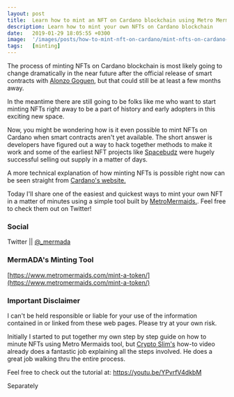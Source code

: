 ```yaml
---
layout: post
title:  Learn how to mint an NFT on Cardano blockchain using Metro Mermaids
description: Learn how to mint your own NFTs on Cardano blockchain
date:   2019-01-29 18:05:55 +0300
image:  '/images/posts/how-to-mint-nft-on-cardano/mint-nfts-on-cardano-blockchain.png'
tags:   [minting]
---
```

The process of minting NFTs on Cardano blockchain is most likely going to change dramatically in the near future after the official release of smart contracts with [Alonzo Goguen](https://roadmap.cardano.org/en/goguen/), but that could still be at least a few months away. 

In the meantime there are still going to be folks like me who want to start minting NFTs right away to be a part of history and early adopters in this exciting new space. 

Now, you might be wondering how is it even possible to mint NFTs on Cardano when smart contracts aren't yet available. The short answer is developers have figured out a way to hack together methods to make it work and some of the earliest NFT projects like [Spacebudz](https://spacebudz.io) were hugely successful selling out supply in a matter of days.

A more technical explanation of how minting NFTs is possible right now can be seen straight from [Cardano's website.](https://cardano-ledger.readthedocs.io/en/latest/explanations/faq.html#cardano-native-tokens-vs-erc) 

Today I'll share one of the easiest and quickest ways to mint your own NFT in a matter of minutes using a simple tool built by [MetroMermaids.](https://www.metromermaids.com). Feel free to check them out on Twitter! 

### Social
Twitter || [@_mermada](https://twitter.com/_mermada)  

### MermADA's Minting Tool
[https://www.metromermaids.com/mint-a-token/](https://www.metromermaids.com/mint-a-token/)

### Important Disclaimer
I can't be held responsible or liable for your use of the information contained in or linked from these web pages. Please try at your own risk. 

Initially I started to put together my own step by step guide on how to minute NFTs using Metro Mermaids tool, but [Crypto Slim's](https://youtu.be/YPvrfV4dkbM) how-to video already does a fantastic job explaining all the steps involved. He does a great job walking thru the entire process. 

Feel free to check out the tutorial at:
https://youtu.be/YPvrfV4dkbM

Separately










